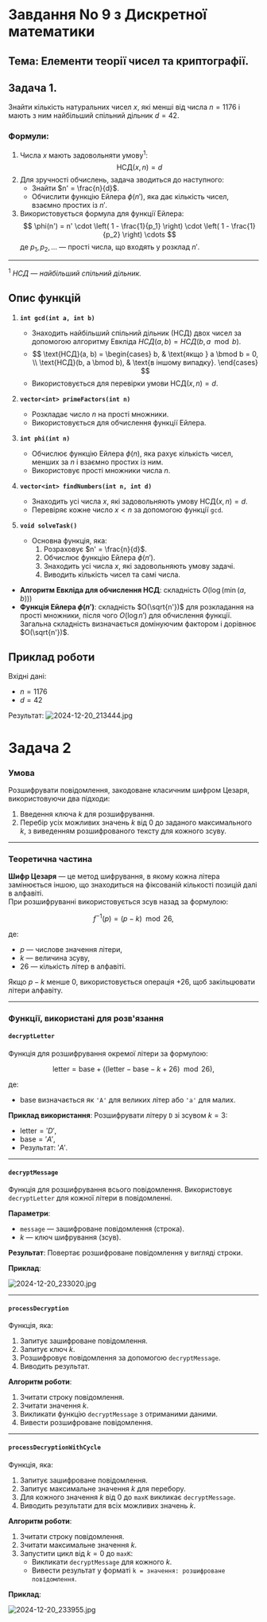 # Завдання No 9 з Дискретної математики
## Тема:  Елементи теорії чисел та криптографії.

## Задача 1.

Знайти кількість натуральних чисел $x$, які менші від числа $n = 1176$ і мають з ним найбільший спільний дільник $d = 42$.

### Формули:
1. Числа $x$ мають задовольняти умову<sup>1</sup>:
   $$
   \text{НСД}(x, n) = d
   $$
2. Для зручності обчислень, задача зводиться до наступного:
    - Знайти $n' = \frac{n}{d}$.
    - Обчислити функцію Ейлера $\phi(n')$, яка дає кількість чисел, взаємно простих із $n'$.
3. Використовується формула для функції Ейлера:
   $$
   \phi(n') = n' \cdot \left( 1 - \frac{1}{p_1} \right) \cdot \left( 1 - \frac{1}{p_2} \right) \cdots
   $$
   де $p_1, p_2, \ldots$ — прості числа, що входять у розклад $n'$.
---
<sup>1</sup> *НСД — найбільший спільний дільник.*
## Опис функцій

1. **`int gcd(int a, int b)`**
    - Знаходить найбільший спільний дільник (НСД) двох чисел за допомогою алгоритму Евкліда $НСД(a,b)=НСД(b,a \mod b)$.
    - $$
      \text{НСД}(a, b) =
      \begin{cases}
      b, & \text{якщо } a \bmod b = 0, \\
      \text{НСД}(b, a \bmod b), & \text{в іншому випадку}.
      \end{cases}
      $$
    - Використовується для перевірки умови $\text{НСД}(x, n) = d$.

2. **`vector<int> primeFactors(int n)`**
    - Розкладає число $n$ на прості множники.
    - Використовується для обчислення функції Ейлера.

3. **`int phi(int n)`**
    - Обчислює функцію Ейлера $\phi(n)$, яка рахує кількість чисел, менших за $n$ і взаємно простих із ним.
    - Використовує прості множники числа $n$.

4. **`vector<int> findNumbers(int n, int d)`**
    - Знаходить усі числа $x$, які задовольняють умову $\text{НСД}(x, n) = d$.
    - Перевіряє кожне число $x < n$ за допомогою функції `gcd`.

5. **`void solveTask()`**
    - Основна функція, яка:
        1. Розраховує $n' = \frac{n}{d}$.
        2. Обчислює функцію Ейлера $\phi(n')$.
        3. Знаходить усі числа $x$, які задовольняють умову задачі.
        4. Виводить кількість чисел та самі числа.

- **Алгоритм Евкліда для обчислення НСД**: складність $O(\log(\min(a, b)))$
- **Функція Ейлера $\phi(n')$**: складність $O(\sqrt{n'})$ для розкладання на прості множники, після чого $O(\log n')$ для обчислення функції. Загальна складність визначається домінуючим фактором і дорівнює $O(\sqrt{n'})$.


## Приклад роботи
Вхідні дані:
- $n = 1176$
- $d = 42$

Результат:
![2024-12-20_213444.jpg](screenshots%2F2024-12-20_213444.jpg)

# Задача 2

### Умова
Розшифрувати повідомлення, закодоване класичним шифром Цезаря, використовуючи два підходи:
1. Введення ключа $k$ для розшифрування.
2. Перебір усіх можливих значень $k$ від $0$ до заданого максимального $k$, з виведенням розшифрованого тексту для кожного зсуву.

---

### Теоретична частина
**Шифр Цезаря** — це метод шифрування, в якому кожна літера замінюється іншою, що знаходиться на фіксованій кількості позицій далі в алфавіті.  
При розшифруванні використовується зсув назад за формулою:

$$
f^{-1}(p) = (p - k) \mod 26,
$$

де:
- $p$ — числове значення літери,
- $k$ — величина зсуву,
- $26$ — кількість літер в алфавіті.

Якщо $p - k$ менше $0$, використовується операція $+ 26$, щоб закільцювати літери алфавіту.

---

### Функції, використані для розв'язання

#### `decryptLetter`
Функція для розшифрування окремої літери за формулою:

$$
\text{letter} = \text{base} + ((\text{letter} - \text{base} - k + 26) \mod 26),
$$

де:
- $\text{base}$ визначається як `'A'` для великих літер або `'a'` для малих.

**Приклад використання**:
Розшифрувати літеру `D` зі зсувом $k = 3$:
- $\text{letter} = 'D'$,
- $\text{base} = 'A'$,
- Результат: $'A'$.

---

#### `decryptMessage`
Функція для розшифрування всього повідомлення. Використовує `decryptLetter` для кожної літери в повідомленні.

**Параметри**:
- `message` — зашифроване повідомлення (строка).
- $k$ — ключ шифрування (зсув).

**Результат**:
Повертає розшифроване повідомлення у вигляді строки.

**Приклад**:

![2024-12-20_233020.jpg](screenshots%2F2024-12-20_233020.jpg)

---

#### `processDecryption`
Функція, яка:
1. Запитує зашифроване повідомлення.
2. Запитує ключ $k$.
3. Розшифровує повідомлення за допомогою `decryptMessage`.
4. Виводить результат.

**Алгоритм роботи**:
1. Зчитати строку повідомлення.
2. Зчитати значення $k$.
3. Викликати функцію `decryptMessage` з отриманими даними.
4. Вивести розшифроване повідомлення.

---

#### `processDecryptionWithCycle`
Функція, яка:
1. Запитує зашифроване повідомлення.
2. Запитує максимальне значення $k$ для перебору.
3. Для кожного значення $k$ від $0$ до `maxK` викликає `decryptMessage`.
4. Виводить результати для всіх можливих значень $k$.

**Алгоритм роботи**:
1. Зчитати строку повідомлення.
2. Зчитати максимальне значення $k$.
3. Запустити цикл від $k = 0$ до `maxK`:
   - Викликати `decryptMessage` для кожного $k$.
   - Вивести результат у форматі `k = значення: розшифроване повідомлення`.

**Приклад**:

![2024-12-20_233955.jpg](screenshots%2F2024-12-20_233955.jpg)


